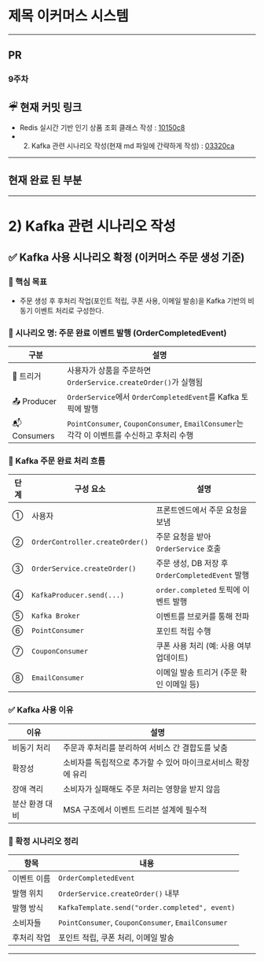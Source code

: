 <!--
  이커머스 시스템 설계 
-->
# 제목 이커머스 시스템
<!--
  (Optional: 참고 자료가 없는 작업 - 단순 버그 픽스 등 의 경우엔 해당 란을 제거해주세요 !)
  작업에 대한 참고자료(PR, 피그마, 슬랙 등)가 있는 경우 링크를 참고 자료에 같이 추가해주세요.
  히스토리나 정책, 특정 기술 등에 대한 이해가 필요한 작업일 때 참고자료가 있다면 리뷰어에게 큰 도움이 됩니다!
-->
-----------------------------------------------------------------
## PR
### 9주차

## ☔︎ 현재 커밋 링크 
* Redis 실시간 기반 인기 상품 조회 클래스 작성 : [10150c8](https://github.com/JuSuIn/hhplusweek2/commit/10150c820f6fdbcab68e4a0a2f2bd1e0ea16bbe6)
* 2) Kafka 관련 시나리오 작성(현재 md 파일에 간략하게 작성) : [03320ca](https://github.com/JuSuIn/hhplusweek2/commit/03320ca716942db24cb77355adce766e7698c617)

  

-----------------------------------------------------------------
## 현재 완료 된 부분

---------------------------------------------------------
# 2) Kafka 관련 시나리오 작성
## ✅ Kafka 사용 시나리오 확정 (이커머스 주문 생성 기준)

###  🎯 핵심 목표
* 주문 생성 후 후처리 작업(포인트 적립, 쿠폰 사용, 이메일 발송)을 Kafka 기반의 비동기 이벤트 처리로 구성한다.


### 📌 시나리오 명: 주문 완료 이벤트 발행 (OrderCompletedEvent)
| 구분           | 설명                                                                        |
| ------------ | ------------------------------------------------------------------------- |
| 📍 트리거       | 사용자가 상품을 주문하면 `OrderService.createOrder()`가 실행됨                           |
| 📤 Producer  | `OrderService`에서 `OrderCompletedEvent`를 Kafka 토픽에 발행                      |
| 📬 Consumers | `PointConsumer`, `CouponConsumer`, `EmailConsumer`는 각각 이 이벤트를 수신하고 후처리 수행 |


### 🧩 Kafka 주문 완료 처리 흐름
| 단계 | 구성 요소                           | 설명                                      |
| -- | ------------------------------- | --------------------------------------- |
| ①  | 사용자                             | 프론트엔드에서 주문 요청을 보냄                       |
| ②  | `OrderController.createOrder()` | 주문 요청을 받아 `OrderService` 호출             |
| ③  | `OrderService.createOrder()`    | 주문 생성, DB 저장 후 `OrderCompletedEvent` 발행 |
| ④  | `KafkaProducer.send(...)`       | `order.completed` 토픽에 이벤트 발행            |
| ⑤  | `Kafka Broker`                  | 이벤트를 브로커를 통해 전파                         |
| ⑥  | `PointConsumer`                 | 포인트 적립 수행                               |
| ⑦  | `CouponConsumer`                | 쿠폰 사용 처리 (예: 사용 여부 업데이트)                |
| ⑧  | `EmailConsumer`                 | 이메일 발송 트리거 (주문 확인 이메일 등)                |



### ✅ Kafka 사용 이유
| 이유       | 설명                                 |
| -------- | ---------------------------------- |
| 비동기 처리   | 주문과 후처리를 분리하여 서비스 간 결합도를 낮춤        |
| 확장성      | 소비자를 독립적으로 추가할 수 있어 마이크로서비스 확장에 유리 |
| 장애 격리    | 소비자가 실패해도 주문 처리는 영향을 받지 않음         |
| 분산 환경 대비 | MSA 구조에서 이벤트 드리븐 설계에 필수적           |



### 🎯 확정 시나리오 정리
| 항목     | 내용                                                 |
| ------ | -------------------------------------------------- |
| 이벤트 이름 | `OrderCompletedEvent`                              |
| 발행 위치  | `OrderService.createOrder()` 내부                    |
| 발행 방식  | `KafkaTemplate.send("order.completed", event)`     |
| 소비자들   | `PointConsumer`, `CouponConsumer`, `EmailConsumer` |
| 후처리 작업 | 포인트 적립, 쿠폰 처리, 이메일 발송                              |


---------------------------------------------------------